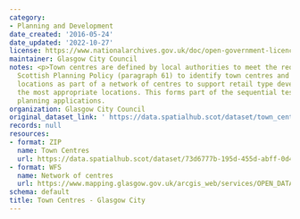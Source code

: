 ```yaml
---
category:
- Planning and Development
date_created: '2016-05-24'
date_updated: '2022-10-27'
license: https://www.nationalarchives.gov.uk/doc/open-government-licence/version/3/
maintainer: Glasgow City Council
notes: <p>Town centres are defined by local authorities to meet the requirement of
  Scottish Planning Policy (paragraph 61) to identify town centres and other retail
  locations as part of a network of centres to support retail type development in
  the most appropriate locations. This forms part of the sequential test in assessing
  planning applications.                                                                                                                                                                                                                                                                                                                                                                                                                                                                                                                                                                                                                                                                                                                                                                                                                                                                                                                                                                                                                                                                                                                                                                                                                                                                                                                                                                                                                                                                                                                                                                                                                                                                                                                      </p>
organization: Glasgow City Council
original_dataset_link: ' https://data.spatialhub.scot/dataset/town_centres-gc'
records: null
resources:
- format: ZIP
  name: Town Centres
  url: https://data.spatialhub.scot/dataset/73d6777b-195d-455d-abff-0d46b2cb52b1/resource/5f303f97-7e0c-417b-9919-8f58e70990d0/download/glasgow_towncentres.zip
- format: WFS
  name: Network of centres
  url: https://www.mapping.glasgow.gov.uk/arcgis_web/services/OPEN_DATA/City_Development_Plan/MapServer/WFSServer?request=GetCapabilities&service=WFS
schema: default
title: Town Centres - Glasgow City
---
```

